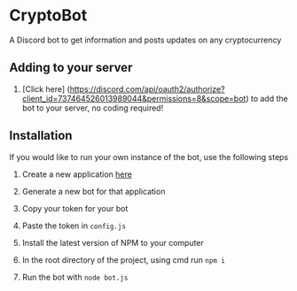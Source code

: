 # CryptoBot
A Discord bot to get information and posts updates on any cryptocurrency

## Adding to your server
1. [Click here] (https://discord.com/api/oauth2/authorize?client_id=737464526013989044&permissions=8&scope=bot) to add the bot to your server, no coding required!

## Installation
If you would like to run your own instance of the bot, use the following steps
1. Create a new application [here](https://discord.com/developers/applications)
2. Generate a new bot for that application
3. Copy your token for your bot
4. Paste the token in `config.js`

5. Install the latest version of NPM to your computer
6. In the root directory of the project, using cmd run `npm i`
7. Run the bot with `node bot.js`
